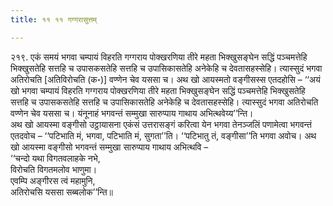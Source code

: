 ```yaml
---
title: ११ ११ गग्गरासुत्तम्

---
```


२१९. एकं समयं भगवा चम्पायं विहरति गग्गराय पोक्खरणिया तीरे महता भिक्खुसङ्घेन सद्धिं पञ्चमत्तेहि भिक्खुसतेहि सत्तहि च उपासकसतेहि सत्तहि च उपासिकासतेहि अनेकेहि च देवतासहस्सेहि। त्यास्सुदं भगवा अतिरोचति [अतिविरोचति (क॰)] वण्णेन चेव यससा च। अथ खो आयस्मतो वङ्गीसस्स एतदहोसि – ‘‘अयं खो भगवा चम्पायं विहरति गग्गराय पोक्खरणिया तीरे महता भिक्खुसङ्घेन सद्धिं पञ्चमत्तेहि भिक्खुसतेहि सत्तहि च उपासकसतेहि सत्तहि च उपासिकासतेहि अनेकेहि च देवतासहस्सेहि। त्यास्सुदं भगवा अतिरोचति वण्णेन चेव यससा च। यंनूनाहं भगवन्तं सम्मुखा सारुप्पाय गाथाय अभित्थवेय्य’’न्ति।  
अथ खो आयस्मा वङ्गीसो उट्ठायासना एकंसं उत्तरासङ्गं करित्वा येन भगवा तेनञ्जलिं पणामेत्वा भगवन्तं एतदवोच – ‘‘पटिभाति मं, भगवा, पटिभाति मं, सुगता’’ति। ‘‘पटिभातु तं, वङ्गीसा’’ति भगवा अवोच। अथ खो आयस्मा वङ्गीसो भगवन्तं सम्मुखा सारुप्पाय गाथाय अभित्थवि –  
‘‘चन्दो यथा विगतवलाहके नभे,  
विरोचति विगतमलोव भाणुमा।  
एवम्पि अङ्गीरस त्वं महामुनि,  
अतिरोचसि यससा सब्बलोक’’न्ति॥  

